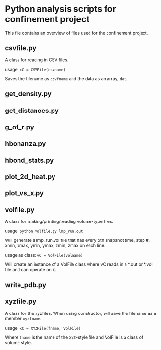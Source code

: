 # Python analysis scripts for confinement project

This file contains an overview of files used for the confinement project.

## csvfile.py

A class for reading in CSV files.

usage: `cC = CSVFile(csvname)`

Saves the filename as `csvfname` and the data as an array, `dat`.


## get_density.py


## get_distances.py


## g_of_r.py


## hbonanza.py


## hbond_stats.py


## plot_2d_heat.py

## plot_vs_x.py


## volfile.py

A class for making/printing/reading volume-type files.

usage: `python volfile.py lmp_run.out`

Will generate a lmp_run.vol file that has every 5th snapshot time, step #,
xmin, xmax, ymin, ymax, zmin, zmax on each line.

usage as class: `vC = VolFile(volname)`

Will create an instance of a VolFile class where vC reads in a \*.out or \*.vol
file and can operate on it.

## write_pdb.py


## xyzfile.py

A class for the xyzfiles. When using constructor, will save the filename as
a member `xyzfname`.

usage: `xC = XYZFile(fname, VolFile)`

Where `fname` is the name of the xyz-style file and VolFile is a class of 
volume style.


